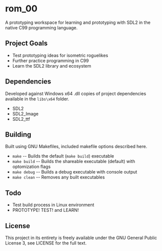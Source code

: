 # rom_00

A prototyping workspace for learning and prototyping with SDL2 in the native C99 programming language.

## Project Goals

- Test prototyping ideas for isometric roguelikes
- Further practice programming in C99
- Learn the SDL2 library and ecosystem

## Dependencies

Developed against Windows x64 .dll copies of project dependencies available in the `libs\x64` folder.

- SDL2
- SDL2_Image
- SDL2_ttf

## Building

Built using GNU Makefiles, included makefile options described here.

- `make` -- Builds the default (`make build`) executable
- `make build` -- Builds the shareable executable (default) with optomization flags
- `make debug` -- Builds a debug executable with console output
- `make clean` -- Removes any built executables

## Todo

- Test build process in Linux environment
- PROTOTYPE! TEST! and LEARN!

## License

This project in its entirety is freely available under the GNU General Public License 3, see LICENSE for the full text.

